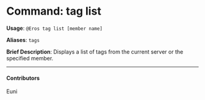 # Command: tag list


**Usage**: `@Eros tag list [member name]`

**Aliases**: `tags`

**Brief Description**: Displays a list of tags from the current server or the specified member.




---

#### Contributors


Euni
